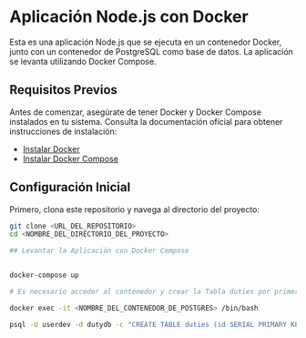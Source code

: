 # Aplicación Node.js con Docker

Esta es una aplicación Node.js que se ejecuta en un contenedor Docker, junto con un contenedor de PostgreSQL como base de datos. La aplicación se levanta utilizando Docker Compose.

## Requisitos Previos

Antes de comenzar, asegúrate de tener Docker y Docker Compose instalados en tu sistema. Consulta la documentación oficial para obtener instrucciones de instalación:

- [Instalar Docker](https://docs.docker.com/get-docker/)
- [Instalar Docker Compose](https://docs.docker.com/compose/install/)

## Configuración Inicial

Primero, clona este repositorio y navega al directorio del proyecto:

```bash
git clone <URL_DEL_REPOSITORIO>
cd <NOMBRE_DEL_DIRECTORIO_DEL_PROYECTO>

## Levantar la Aplicación con Docker Compose


docker-compose up

# Es necesario acceder al contenedor y crear la Tabla duties por primera vez.

docker exec -it <NOMBRE_DEL_CONTENEDOR_DE_POSTGRES> /bin/bash

psql -U userdev -d dutydb -c "CREATE TABLE duties (id SERIAL PRIMARY KEY, name VARCHAR(255));"

